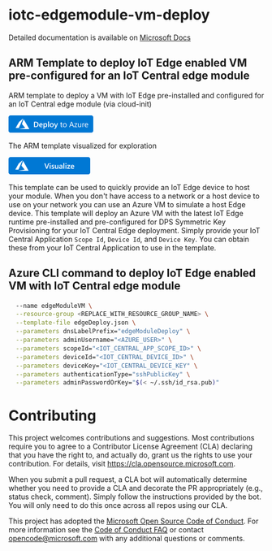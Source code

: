 # iotc-edgemodule-vm-deploy

Detailed documentation is available on [Microsoft Docs](https://docs.microsoft.com/en-us/azure/iot-edge/how-to-install-iot-edge-ubuntuvm?WT.mc_id=github-iotedgevmdeploy-pdecarlo)

## ARM Template to deploy IoT Edge enabled VM pre-configured for an IoT Central edge module

ARM template to deploy a VM with IoT Edge pre-installed and configured for an IoT Central edge module (via cloud-init)

<a href="https://portal.azure.com/#create/Microsoft.Template/uri/https%3A%2F%2Fraw.githubusercontent.com%2Fiot-for-all%2Fiotc-edgemodule-vm-deploy%2Fmaster%2FedgeDeploy.json" target="_blank">
    <img src="https://raw.githubusercontent.com/Azure/azure-quickstart-templates/master/1-CONTRIBUTION-GUIDE/images/deploytoazure.png" />
</a>

The ARM template visualized for exploration

<a href="http://armviz.io/#/?load=https%3A%2F%2Fraw.githubusercontent.com%2Fiot-for-all%2Fiotc-edgemodule-vm-deploy%2Fmaster%2FedgeDeploy.json" target="_blank">
    <img src="https://raw.githubusercontent.com/Azure/azure-quickstart-templates/master/1-CONTRIBUTION-GUIDE/images/visualizebutton.png" /></a>

This template can be used to quickly provide an IoT Edge device to host your module. When you don't have access to a network or a host device to use on your network you can use an Azure VM to simulate a host Edge device. This template will deploy an Azure VM with the latest IoT Edge runtime pre-installed and  pre-configured for DPS Symmetric Key Provisioning for your IoT Central Edge deployment. Simply provide your IoT Central Application `Scope Id`, `Device Id`, and `Device Key`. You can obtain these from your IoT Central Application to use in the template.

## Azure CLI command to deploy IoT Edge enabled VM with IoT Central edge module

```bash
  --name edgeModuleVM \
  --resource-group <REPLACE_WITH_RESOURCE_GROUP_NAME> \
  --template-file edgeDeploy.json \
  --parameters dnsLabelPrefix="edgeModuleDeploy" \
  --parameters adminUsername="<AZURE_USER>" \
  --parameters scopeId="<IOT_CENTRAL_APP_SCOPE_ID>" \
  --parameters deviceId="<IOT_CENTRAL_DEVICE_ID>" \
  --parameters deviceKey="<IOT_CENTRAL_DEVICE_KEY" \
  --parameters authenticationType="sshPublicKey" \
  --parameters adminPasswordOrKey="$(< ~/.ssh/id_rsa.pub)"
```

# Contributing

This project welcomes contributions and suggestions.  Most contributions require you to agree to a
Contributor License Agreement (CLA) declaring that you have the right to, and actually do, grant us
the rights to use your contribution. For details, visit https://cla.opensource.microsoft.com.

When you submit a pull request, a CLA bot will automatically determine whether you need to provide
a CLA and decorate the PR appropriately (e.g., status check, comment). Simply follow the instructions
provided by the bot. You will only need to do this once across all repos using our CLA.

This project has adopted the [Microsoft Open Source Code of Conduct](https://opensource.microsoft.com/codeofconduct/).
For more information see the [Code of Conduct FAQ](https://opensource.microsoft.com/codeofconduct/faq/) or
contact [opencode@microsoft.com](mailto:opencode@microsoft.com) with any additional questions or comments.
